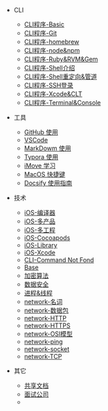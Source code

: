 - CLI
  - [CLI程序-Basic](/工作/CLI/CLI程序-Basic.md)
  - [CLI程序-Git](/工作/CLI/CLI程序-Git.md)
  - [CLI程序-homebrew](/工作/CLI/CLI程序-homebrew.md)
  - [CLI程序-node&npm](/工作/CLI/CLI程序-node&npm.md)
  - [CLI程序-Ruby&RVM&Gem](/工作/CLI/CLI程序-Ruby&RVM&Gem.md)
  - [CLI程序-Shell介绍](/工作/CLI/CLI程序-Shell介绍.md)
  - [CLI程序-Shell重定向&管道](/工作/CLI/CLI程序-Shell重定向&管道.md)
  - [CLI程序-SSH登录](/工作/CLI/CLI程序-SSH登录.md)
  - [CLI程序-Xcode&CLT](/工作/CLI/CLI程序-Xcode&CLT.md)
  - [CLI程序-Terminal&Console](/工作/CLI/CLI程序-Terminal&Console.md)
- 工具
  - [GitHub 使用](/工作/工具/GitHub使用)
  - [VSCode](/工作/工具/VSCode.md)
  - [MarkDowm 使用](/工作/工具/MarkDown)
  - [Typora 使用](/工作/工具/Typora的使用)
  - [iMove 学习](/工作/工具/iMove学习)
  - [MacOS 快捷键](/工作/工具/MacOS快捷键)
  - [Docsify 使用指南](/工作/工具/Docsify使用指南)
- 技术

  - [iOS-编译器](/工作/技术/iOS-编译器.md)
  - [iOS-多产品](/工作/技术/iOS-多产品.md)
  - [iOS-多工程](/工作/技术/iOS-多工程.md)
  - [iOS-Cocoapods](/工作/技术/iOS-Cocoapods.md)
  - [iOS-Library](/工作/技术/iOS-Library.md)
  - [iOS-Xcode](/工作/技术/iOS-Xcode.md)
  - [CLI-Command Not Fond](/工作/技术/CLI-CommandNotFond.md)
  - [Base](/工作/技术/Base.md)
  - [加密算法](/工作/技术/加密算法.md)
  - [数据安全](/工作/技术/数据安全.md)
  - [进程&线程](/工作/技术/进程&线程.md)
  - [network-名词](/工作/技术/network-名词.md)
  - [network-数据包](/工作/技术/network-数据包.md)
  - [network-HTTP](/工作/技术/network-HTTP.md)
  - [network-HTTPS](/工作/技术/network-HTTPS.md)
  - [network-OSI模型](/工作/技术/network-OSI模型.md)
  - [network-ping](/工作/技术/network-ping.md)
  - [network-socket](/工作/技术/network-socket.md)
  - [network-TCP](/工作/技术/network-TCP.md)
- 其它

  - [共享文档](/工作/其它/共享文档.md)
  - [面试公司](/工作/其它/面试公司.md)
  - 
